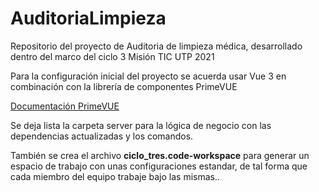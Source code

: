 # AuditoriaLimpieza
Repositorio del proyecto de Auditoria de limpieza médica, desarrollado dentro del marco del ciclo 3 Misión TIC UTP 2021

Para la configuración inicial del proyecto se acuerda usar Vue 3 en combinación con la librería de componentes PrimeVUE

[Documentación PrimeVUE](https://www.primefaces.org/primevue/showcase/#/)

Se deja lista la carpeta server para la lógica de negocio con las dependencias actualizadas y los comandos.

También se crea el archivo **ciclo_tres.code-workspace** para generar un espacio de trabajo con unas configuraciones estandar, de tal forma que cada miembro del equipo trabaje bajo las mismas..

